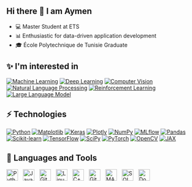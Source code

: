 ## Hi there 👋 I am Aymen

- 💻 Master Student at ETS
- 📊 Enthusiastic for data-driven application development
- 🎓 École Polytechnique de Tunisie Graduate

## ✨ I'm interested in

[![Machine Learning](https://img.shields.io/badge/Machine%20Learning-brightgreen)](#)
[![Deep Learning](https://img.shields.io/badge/Deep%20Learning-red)](#)
[![Computer Vision](https://img.shields.io/badge/Computer%20Vision-magenta)](#)
[![Natural Language Processing](https://img.shields.io/badge/Natural%20Language%20Processing-gold)](#)
[![Reinforcement Learning](https://img.shields.io/badge/Reinforcement%20Learning-blue)](#)
[![Large Language Model](https://img.shields.io/badge/Large%20Language%20Model-purple)](#)

## ⚡ Technologies

[![Python](https://img.shields.io/badge/Python-blue)](#)
[![Matplotlib](https://img.shields.io/badge/Matplotlib-lightgrey)](#)
[![Keras](https://img.shields.io/badge/Keras-red)](#)
[![Plotly](https://img.shields.io/badge/Plotly-lightblue)](#)
[![NumPy](https://img.shields.io/badge/NumPy-teal)](#)
[![MLflow](https://img.shields.io/badge/MLflow-lightgreen)](#)
[![Pandas](https://img.shields.io/badge/Pandas-darkblue)](#)
[![Scikit-learn](https://img.shields.io/badge/Scikit--learn-orange)](#)
[![TensorFlow](https://img.shields.io/badge/TensorFlow-orange)](#)
[![SciPy](https://img.shields.io/badge/SciPy-blue)](#)
[![PyTorch](https://img.shields.io/badge/PyTorch-red)](#)
[![OpenCV](https://img.shields.io/badge/OpenCV-brightgreen)](#)
[![JAX](https://img.shields.io/badge/JAX-gold)](#)


## 🧰 Languages and Tools
<img align="left" alt="Python" width="30px" style="padding-right:10px;" src="https://cdn.jsdelivr.net/gh/devicons/devicon/icons/python/python-original.svg" />
<img align="left" alt="Java" width="30px" style="padding-right:10px;" src="https://cdn.jsdelivr.net/gh/devicons/devicon/icons/java/java-original.svg"/>
<img align="left" alt="Git" width="30px" style="padding-right:10px;" src="https://cdn.jsdelivr.net/gh/devicons/devicon/icons/git/git-original.svg" />
<img align="left" alt="Linux" width="30px" style="padding-right:10px;" src="https://cdn.jsdelivr.net/gh/devicons/devicon/icons/linux/linux-original.svg" />
<img align="left" alt="C++" width="30px" style="padding-right:10px;" src="https://cdn.jsdelivr.net/gh/devicons/devicon/icons/cplusplus/cplusplus-line.svg" />
<img align="left" alt="GitHub" width="30px" style="padding-right:10px;" src="https://cdn.jsdelivr.net/gh/devicons/devicon/icons/github/github-original.svg" />
<img align="left" alt="MATLAB" width="30px" style="padding-right:10px;" src="https://cdn.jsdelivr.net/gh/devicons/devicon/icons/matlab/matlab-original.svg" />
<img align="left" alt="SQL" width="30px" style="padding-right:10px;" src="https://cdn.jsdelivr.net/gh/devicons/devicon/icons/mysql/mysql-original.svg" />
<img align="left" alt="Docker" width="30px" style="padding-right:10px;" src="https://cdn.jsdelivr.net/gh/devicons/devicon/icons/docker/docker-original.svg" />




